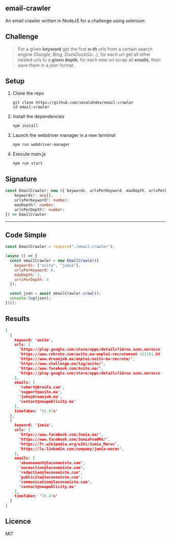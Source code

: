 ## email-crawler
An email crawler written in NodeJS for a challenge using *selenium*.

## Challenge

> For a given **keyword** get the first **n-th** urls from a certain search engine *(Google, Bing, DuckDuckGo...)*, for each url get all other nested urls to a **given depth**, for each new url scrap all **emails**, then save them in a *json* format.

## Setup

1. Clone the repo

   ```shell
   git clone https://github.com/imsalahdev/email-crawler
   cd email-crawler
   ```

2. Install the dependencies

   ```shell
   npm install
   ```

3. Launch the webdriver manager in a new terminal

   ```shell
   npm run webdriver-manager
   ```

4. Execute main.js

   ```shell
   npm run start
   ```

## Signature

```typescript
const EmailCrawler: new ({ keywords, urlsPerKeyword, maxDepth, urlsPerDepth }?: {
    keywords?: any[];
    urlsPerKeyword?: number;
    maxDepth?: number;
    urlsPerDepth?: number;
}) => EmailCrawler
```

---

## Code Simple

```javascript
const EmailCrawler = require("./email-crawler");

(async () => {
  const emailCrawler = new EmailCrawler({
    keywords: ["avito", "jumia"],
    urlsPerKeyword: 6,
    maxDepth: 1,
    urlsPerDepth: 4
  });

  const json = await emailCrawler.crawl();
  console.log(json);
})();

```

## Results

```json
[
  {
    keyword: 'avito',
    urls: [
      'https://play.google.com/store/apps/details?id=se.scmv.morocco
      'https://www.rekrute.com/avito.ma-emploi-recrutement-121101.ht
      'https://www.dreamjob.ma/emploi/avito-ma-recrute/',
      'https://www.challenge.ma/tag/avito/',
      'https://www.facebook.com/Avito.ma/',
      'https://play.google.com/store/apps/details?id=se.scmv.morocco
    ],
    emails: [
      'robert@broofa.com',
      'support@avito.ma',
      'jobs@dreamjob.ma',
      'contact@newpublicity.ma'
    ],
    timeTaken: '53.97s'
  },
  {
    keyword: 'jumia',
    urls: [
      'https://www.facebook.com/Jumia.ma/',
      'https://www.facebook.com/JumiaFoodMA/',
      'https://fr.wikipedia.org/wiki/Jumia_Maroc',
      'https://lu.linkedin.com/company/jumia-maroc',
    ],
    emails: [
      'abonnement@leconomiste.com',
      'mareaction@leconomiste.com',
      'redaction@leconomiste.com',
      'publicite@leconomiste.com',
      'communication@leconomiste.com',
      'contact@newpublicity.ma'
    ],
    timeTaken: '78.47s'
  }
]
```

## Licence

MIT